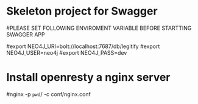 # Skeleton project for Swagger


#PLEASE SET FOLLOWING ENVIROMENT VARIABLE BEFORE  STARTTING SWAGGER APP

#export NEO4J_URI=bolt://localhost:7687/db/legitify
#export NEO4J_USER=neo4j
#export NEO4J_PASS=dev


# Install openresty a nginx server

#nginx -p `pwd`/ -c conf/nginx.conf
